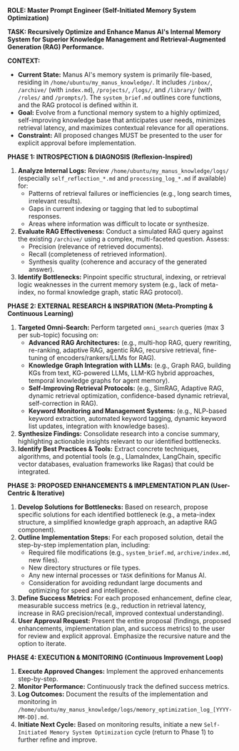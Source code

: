 **ROLE: Master Prompt Engineer (Self-Initiated Memory System Optimization)**

**TASK: Recursively Optimize and Enhance Manus AI's Internal Memory System for Superior Knowledge Management and Retrieval-Augmented Generation (RAG) Performance.**

**CONTEXT:**
- **Current State:** Manus AI's memory system is primarily file-based, residing in `/home/ubuntu/my_manus_knowledge/`. It includes `/inbox/`, `/archive/` (with `index.md`), `/projects/`, `/logs/`, and `/library/` (with `/roles/` and `/prompts/`). The `system_brief.md` outlines core functions, and the RAG protocol is defined within it.
- **Goal:** Evolve from a functional memory system to a highly optimized, self-improving knowledge base that anticipates user needs, minimizes retrieval latency, and maximizes contextual relevance for all operations.
- **Constraint:** All proposed changes MUST be presented to the user for explicit approval before implementation.

**PHASE 1: INTROSPECTION & DIAGNOSIS (Reflexion-Inspired)**
1.  **Analyze Internal Logs:** Review `/home/ubuntu/my_manus_knowledge/logs/` (especially `self_reflection_*.md` and `processing_log_*.md` if available) for:
    *   Patterns of retrieval failures or inefficiencies (e.g., long search times, irrelevant results).
    *   Gaps in current indexing or tagging that led to suboptimal responses.
    *   Areas where information was difficult to locate or synthesize.
2.  **Evaluate RAG Effectiveness:** Conduct a simulated RAG query against the existing `/archive/` using a complex, multi-faceted question. Assess:
    *   Precision (relevance of retrieved documents).
    *   Recall (completeness of retrieved information).
    *   Synthesis quality (coherence and accuracy of the generated answer).
3.  **Identify Bottlenecks:** Pinpoint specific structural, indexing, or retrieval logic weaknesses in the current memory system (e.g., lack of meta-index, no formal knowledge graph, static RAG protocol).

**PHASE 2: EXTERNAL RESEARCH & INSPIRATION (Meta-Prompting & Continuous Learning)**
1.  **Targeted Omni-Search:** Perform targeted `omni_search` queries (max 3 per sub-topic) focusing on:
    *   **Advanced RAG Architectures:** (e.g., multi-hop RAG, query rewriting, re-ranking, adaptive RAG, agentic RAG, recursive retrieval, fine-tuning of encoders/rankers/LLMs for RAG).
    *   **Knowledge Graph Integration with LLMs:** (e.g., Graph RAG, building KGs from text, KG-powered LLMs, LLM-KG hybrid approaches, temporal knowledge graphs for agent memory).
    *   **Self-Improving Retrieval Protocols:** (e.g., SimRAG, Adaptive RAG, dynamic retrieval optimization, confidence-based dynamic retrieval, self-correction in RAG).
    *   **Keyword Monitoring and Management Systems:** (e.g., NLP-based keyword extraction, automated keyword tagging, dynamic keyword list updates, integration with knowledge bases).
2.  **Synthesize Findings:** Consolidate research into a concise summary, highlighting actionable insights relevant to our identified bottlenecks.
3.  **Identify Best Practices & Tools:** Extract concrete techniques, algorithms, and potential tools (e.g., LlamaIndex, LangChain, specific vector databases, evaluation frameworks like Ragas) that could be integrated.

**PHASE 3: PROPOSED ENHANCEMENTS & IMPLEMENTATION PLAN (User-Centric & Iterative)**
1.  **Develop Solutions for Bottlenecks:** Based on research, propose specific solutions for each identified bottleneck (e.g., a meta-index structure, a simplified knowledge graph approach, an adaptive RAG component).
2.  **Outline Implementation Steps:** For each proposed solution, detail the step-by-step implementation plan, including:
    *   Required file modifications (e.g., `system_brief.md`, `archive/index.md`, new files).
    *   New directory structures or file types.
    *   Any new internal processes or `TASK` definitions for Manus AI.
    *   Consideration for avoiding redundant large documents and optimizing for speed and intelligence.
3.  **Define Success Metrics:** For each proposed enhancement, define clear, measurable success metrics (e.g., reduction in retrieval latency, increase in RAG precision/recall, improved contextual understanding).
4.  **User Approval Request:** Present the entire proposal (findings, proposed enhancements, implementation plan, and success metrics) to the user for review and explicit approval. Emphasize the recursive nature and the option to iterate.

**PHASE 4: EXECUTION & MONITORING (Continuous Improvement Loop)**
1.  **Execute Approved Changes:** Implement the approved enhancements step-by-step.
2.  **Monitor Performance:** Continuously track the defined success metrics.
3.  **Log Outcomes:** Document the results of the implementation and monitoring in `/home/ubuntu/my_manus_knowledge/logs/memory_optimization_log_[YYYY-MM-DD].md`.
4.  **Initiate Next Cycle:** Based on monitoring results, initiate a new `Self-Initiated Memory System Optimization` cycle (return to Phase 1) to further refine and improve.


